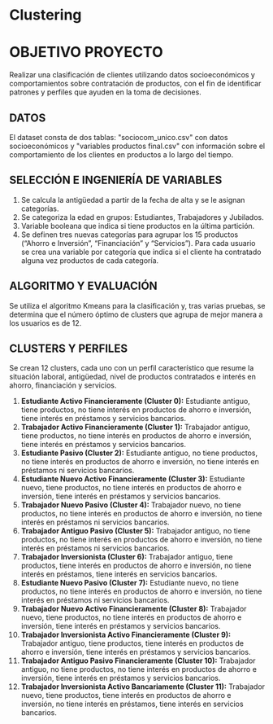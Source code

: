 # Clustering

# OBJETIVO PROYECTO

Realizar una clasificación de clientes utilizando datos socioeconómicos y comportamientos sobre contratación de productos, con el fin de identificar patrones y perfiles que ayuden en la toma de decisiones.

## DATOS

El dataset consta de dos tablas: "sociocom_unico.csv" con datos socioeconómicos y "variables productos final.csv" con información sobre el comportamiento de los clientes en productos a lo largo del tiempo.

## SELECCIÓN E INGENIERÍA DE VARIABLES

1. Se calcula la antigüedad a partir de la fecha de alta y se le asignan categorías.
2. Se categoriza la edad en grupos: Estudiantes, Trabajadores y Jubilados.
3. Variable booleana que indica si tiene productos en la última partición.
4. Se definen tres nuevas categorías para agrupar los 15 productos (“Ahorro e Inversión”, “Financiación” y “Servicios”). Para cada usuario se crea una variable por categoría que indica si el cliente ha contratado alguna vez productos de cada categoría.

## ALGORITMO Y EVALUACIÓN

Se utiliza el algoritmo Kmeans para la clasificación y, tras varias pruebas, se determina que el número óptimo de clusters que agrupa de mejor manera a los usuarios es de 12.

## CLUSTERS Y PERFILES

Se crean 12 clusters, cada uno con un perfil característico que resume la situación laboral, antigüedad, nivel de productos contratados e interés en ahorro, financiación y servicios.

1. **Estudiante Activo Financieramente (Cluster 0):** Estudiante antiguo, tiene productos, no tiene interés en productos de ahorro e inversión, tiene interés en préstamos y servicios bancarios.
2. **Trabajador Activo Financieramente (Cluster 1):** Trabajador antiguo, tiene productos, no tiene interés en productos de ahorro e inversión, tiene interés en préstamos y servicios bancarios.
3. **Estudiante Pasivo (Cluster 2):** Estudiante antiguo, no tiene productos, no tiene interés en productos de ahorro e inversión, no tiene interés en préstamos ni servicios bancarios.
4. **Estudiante Nuevo Activo Financieramente (Cluster 3):** Estudiante nuevo, tiene productos, no tiene interés en productos de ahorro e inversión, tiene interés en préstamos y servicios bancarios.
5. **Trabajador Nuevo Pasivo (Cluster 4):** Trabajador nuevo, no tiene productos, no tiene interés en productos de ahorro e inversión, no tiene interés en préstamos ni servicios bancarios.
6. **Trabajador Antiguo Pasivo (Cluster 5):** Trabajador antiguo, no tiene productos, no tiene interés en productos de ahorro e inversión, no tiene interés en préstamos ni servicios bancarios.
7. **Trabajador Inversionista (Cluster 6):** Trabajador antiguo, tiene productos, tiene interés en productos de ahorro e inversión, no tiene interés en préstamos, tiene interés en servicios bancarios.
8. **Estudiante Nuevo Pasivo (Cluster 7):** Estudiante nuevo, no tiene productos, no tiene interés en productos de ahorro e inversión, no tiene interés en préstamos ni servicios bancarios.
9. **Trabajador Nuevo Activo Financieramente (Cluster 8):** Trabajador nuevo, tiene productos, no tiene interés en productos de ahorro e inversión, tiene interés en préstamos y servicios bancarios.
10. **Trabajador Inversionista Activo Financieramente (Cluster 9):** Trabajador antiguo, tiene productos, tiene interés en productos de ahorro e inversión, tiene interés en préstamos y servicios bancarios.
11. **Trabajador Antiguo Pasivo Financieramente (Cluster 10):** Trabajador antiguo, no tiene productos, no tiene interés en productos de ahorro e inversión, tiene interés en préstamos y servicios bancarios.
12. **Trabajador Inversionista Activo Bancariamente (Cluster 11):** Trabajador nuevo, tiene productos, tiene interés en productos de ahorro e inversión, no tiene interés en préstamos, tiene interés en servicios bancarios.

